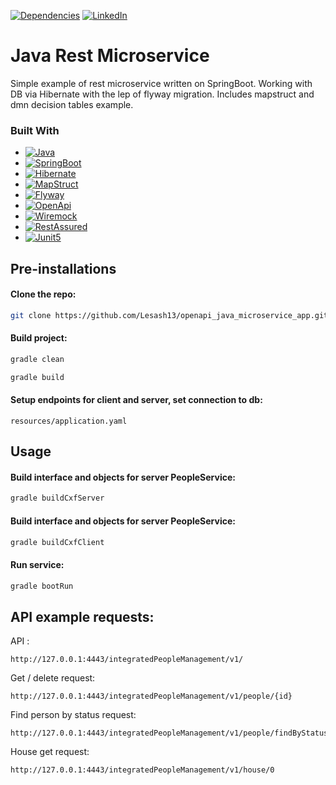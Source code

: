 [![Dependencies][dependency-shield]][dependency-url]
[![LinkedIn][linkedin-shield]][linkedin-url]

# Java Rest Microservice

Simple example of rest microservice written on SpringBoot.
Working with DB via Hibernate with the lep of flyway migration.
Includes mapstruct and dmn decision tables example.

### Built With

* [![Java][Java.io]][Java-url]
* [![SpringBoot][SpringBoot.io]][SpringBoot-url]
* [![Hibernate][Hibernate.io]][Hibernate-url]
* [![MapStruct][MapStruct.io]][MapStruct-url]
* [![Flyway][Flyway.io]][Flyway-url]
* [![OpenApi][OpenApi.io]][OpenApi-url]
* [![Wiremock][Wiremock.io]][Wiremock-url]
* [![RestAssured][RestAssured.io]][RestAssured-url]
* [![Junit5][Junit5.io]][Junit5-url]

## Pre-installations

#### Clone the repo:

```sh
git clone https://github.com/Lesash13/openapi_java_microservice_app.git
```

#### Build project:

```sh
gradle clean
```

```sh
gradle build
```

#### Setup endpoints for client and server, set connection to db:

```
resources/application.yaml
```

## Usage

#### Build interface and objects for server PeopleService:

```sh
gradle buildCxfServer
```

#### Build interface and objects for server PeopleService:

```sh
gradle buildCxfClient
```

#### Run service:

```sh
gradle bootRun
```

## API example requests:

API :

```
http://127.0.0.1:4443/integratedPeopleManagement/v1/
```

Get / delete request:

```
http://127.0.0.1:4443/integratedPeopleManagement/v1/people/{id}
```

Find person by status request:

```
http://127.0.0.1:4443/integratedPeopleManagement/v1/people/findByStatus
```

House get request:

```
http://127.0.0.1:4443/integratedPeopleManagement/v1/house/0
```

<!-- MARKDOWN LINKS & IMAGES -->

[dependency-shield]: https://img.shields.io/badge/Dependency_Graph-darkgreen?style=for-the-badge

[dependency-url]: https://github.com/Lesash13/openapi_java_microservice_app/network/dependencies

[linkedin-shield]: https://img.shields.io/badge/-LinkedIn-black.svg?style=for-the-badge&logo=linkedin&colorB=darkblue

[linkedin-url]: https://www.linkedin.com/in/victoriya-mitrofanova-96839278/

[Java.io]: https://img.shields.io/badge/-☕%20Java-blue?style=for-the-badge

[Java-url]: https://www.java.com/ru/

[SpringBoot.io]: https://img.shields.io/badge/-Springboot-green?style=for-the-badge&logo=springboot

[SpringBoot-url]: https://spring.io/projects/spring-boot

[Hibernate.io]: https://img.shields.io/badge/-Hibernate-gray?style=for-the-badge&logo=hibernate

[Hibernate-url]: https://hibernate.org/

[MapStruct.io]: https://img.shields.io/badge/-↩%20MapStruct-orange?style=for-the-badge

[MapStruct-url]: https://mapstruct.org/

[Flyway.io]: https://img.shields.io/badge/-Flyway-white?style=for-the-badge&logo=flyway&logoColor=red

[Flyway-url]: https://flywaydb.org/

[OpenApi.io]: https://img.shields.io/badge/-OpenApi-blueviolet?style=for-the-badge&logo=openapiinitiative

[OpenApi-url]: https://www.openapis.org/

[Wiremock.io]: https://img.shields.io/badge/-🍊%20Wiremock-lightblue?style=for-the-badge

[Wiremock-url]: https://wiremock.org/

[RestAssured.io]: https://img.shields.io/badge/-🪐️%20Rest%20Assured-brightgreen?style=for-the-badge&logo=restAssured

[RestAssured-url]: https://rest-assured.io/

[Junit5.io]: https://img.shields.io/badge/-JUnit5-yellow?style=for-the-badge&logo=JUnit5

[Junit5-url]: https://junit.org/junit5/
